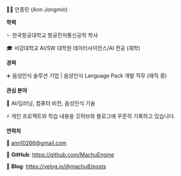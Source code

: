 🧑‍💻 안종민 (Ann Jongmin)

**학력**

✨ 한국항공대학교 항공전자통신공학 학사

🎓 서강대학교 AI/SW 대학원 데이터사이언스/AI 전공 (재학)

**경력**

✈️ 음성인식 솔루션 기업 | 음성인식 Language Pack 개발 직무 (재직 중)

**관심 분야**

🔭 AI/딥러닝, 컴퓨터 비전, 음성인식 기술

⚡ 개인 프로젝트와 학습 내용을 깃허브와 블로그에 꾸준히 기록하고 있습니다.

**연락처**

📧 ann10266@gmail.com

🔗 **GitHub**: https://github.com/MachuEngine

🔗 **Blog**: https://velog.io/@machu8/posts

<!---
MachuEngine/MachuEngine is a ✨ special ✨ repository because its `README.md` (this file) appears on your GitHub profile.
You can click the Preview link to take a look at your changes.
--->

